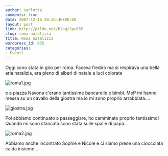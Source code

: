```yaml
---
author: carlotta
comments: true
date: 2007-12-16 20:26:46+00:00
layout: post
link: http://pilde.net/blog/?p=635
slug: roma-natalizia
title: Roma natalizia
wordpress_id: 635
categories:
- Eventi
---
```


Oggi sono stata in giro per roma. Faceva freddo ma si respirava una bella aria natalizia, era pieno di alberi di natale e luci colorate

![roma1.jpg](http://pilde.net/blog/wp-content/uploads/2007/12/roma1.jpg)

e a piazza Navona c'erano tantissime bancarelle e bimbi. MeP mi hanno messa su un cavallo della giostra ma io mi sono proprio arrabbiata....

![giostra.jpg](http://pilde.net/blog/wp-content/uploads/2007/12/giostra.jpg)

Poi abbiamo continuato a passeggiare, ho camminato proprio tantissimo! Quando mi sono stancata sono stata sulle spalle di papà.

![roma2.jpg](http://pilde.net/blog/wp-content/uploads/2007/12/roma2.jpg)

Abbiamo anche incontrato Sophie e Nicole e ci siamo prese una cioccolata calda insieme...
